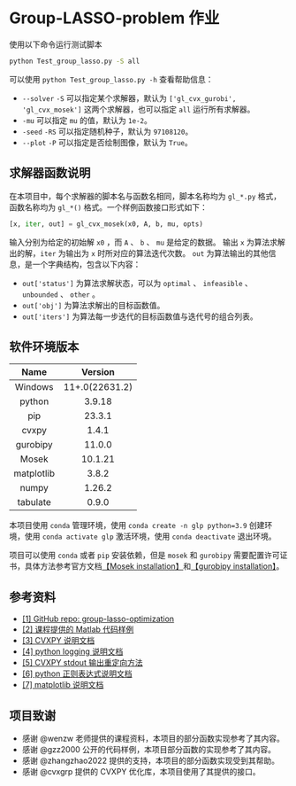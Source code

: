 # Group-LASSO-problem 作业

使用以下命令运行测试脚本

```bash
python Test_group_lasso.py -S all
```

可以使用 `python Test_group_lasso.py -h` 查看帮助信息：
- `--solver` `-S` 可以指定某个求解器，默认为 `['gl_cvx_gurobi', 'gl_cvx_mosek']` 这两个求解器，也可以指定 `all` 运行所有求解器。
- `-mu` 可以指定 `mu` 的值，默认为 `1e-2`。
- `-seed` `-RS` 可以指定随机种子，默认为 `97108120`。
- `--plot` `-P` 可以指定是否绘制图像，默认为 `True`。

## 求解器函数说明

在本项目中，每个求解器的脚本名与函数名相同，脚本名称均为 `gl_*.py` 格式，函数名称均为 `gl_*()` 格式。一个样例函数接口形式如下：

```python
[x, iter, out] = gl_cvx_mosek(x0, A, b, mu, opts)
```
输入分别为给定的初始解 `x0` ，而 `A` 、 `b` 、 `mu` 是给定的数据。
输出 `x` 为算法求解出的解，`iter` 为输出为 `x` 时所对应的算法迭代次数。 `out` 为算法输出的其他信息，是一个字典结构，包含以下内容：
- `out['status']` 为算法求解状态，可以为 `optimal` 、 `infeasible` 、 `unbounded` 、 `other` 。
- `out['obj']` 为算法求解出的目标函数值。
- `out['iters']` 为算法每一步迭代的目标函数值与迭代号的组合列表。

## 软件环境版本

| **Name** | **Version** |
| :------------: | :---------------: |
|    Windows    |  11+.0(22631.2)  |
|     python     |      3.9.18      |
|      pip      |      23.3.1      |
|     cvxpy     |       1.4.1       |
|    gurobipy    |      11.0.0      |
|     Mosek     |      10.1.21      |
|   matplotlib   |       3.8.2       |
|     numpy     |      1.26.2      |
|    tabulate    |       0.9.0       |

本项目使用 `conda` 管理环境，使用 `conda create -n glp python=3.9` 创建环境，使用 `conda activate glp` 激活环境，使用 `conda deactivate` 退出环境。

项目可以使用 `conda` 或者 `pip` 安装依赖，但是 `mosek` 和 `gurobipy` 需要配置许可证书，具体方法参考官方文档[【Mosek installation】](https://docs.mosek.com/latest/install/installation.html)和[【gurobipy installation】](https://support.gurobi.com/hc/en-us/articles/360044290292)。

## 参考资料

- [[1] GitHub repo: group-lasso-optimization](https://github.com/gzz2000/group-lasso-optimization)
- [[2] 课程提供的 Matlab 代码样例](http://faculty.bicmr.pku.edu.cn/~wenzw/optbook/pages/contents/contents.html)
- [[3] CVXPY 说明文档](https://www.cvxpy.org/index.html)
- [[4] python logging 说明文档](https://docs.python.org/3/howto/logging-cookbook.html)
- [[5] CVXPY stdout 输出重定向方法](https://stackoverflow.com/questions/68863458/modifying-existing-logger-configuration-of-a-python-package)
- [[6] python 正则表达式说明文档](https://docs.python.org/3/library/re.html)
- [[7] matplotlib 说明文档](https://matplotlib.org/stable/contents.html)

## 项目致谢

- 感谢 @wenzw 老师提供的课程资料，本项目的部分函数实现参考了其内容。
- 感谢 @gzz2000 公开的代码样例，本项目部分函数的实现参考了其内容。
- 感谢 @zhangzhao2022 提供的支持，本项目的部分函数实现受到其帮助。
- 感谢 @cvxgrp 提供的 CVXPY 优化库，本项目使用了其提供的接口。
